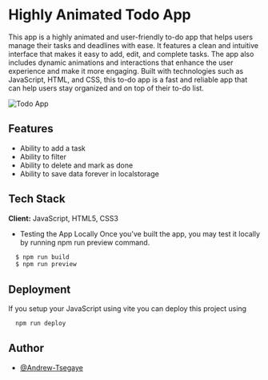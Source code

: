 # Highly Animated Todo App

This app is a highly animated and user-friendly to-do app that helps users manage their tasks and deadlines with ease. It features a clean and intuitive interface that makes it easy to add, edit, and complete tasks. The app also includes dynamic animations and interactions that enhance the user experience and make it more engaging. Built with technologies such as JavaScript, HTML, and CSS, this to-do app is a fast and reliable app that can help users stay organized and on top of their to-do list.

![Todo App](https://i.imgur.com/PdfQZCp.png)

## Features

- Ability to add a task
- Ability to filter
- Ability to delete and mark as done
- Ability to save data forever in localstorage

## Tech Stack

**Client:** JavaScript, HTML5, CSS3

- Testing the App Locally
Once you've built the app, you may test it locally by running npm run preview command.

```bash
  $ npm run build
  $ npm run preview
```

## Deployment

If you setup your JavaScript using vite you can deploy this project using

```bash
  npm run deploy
```

## Author

- [@Andrew-Tsegaye](https://www.github.com/Andrew-Tsegaye)
